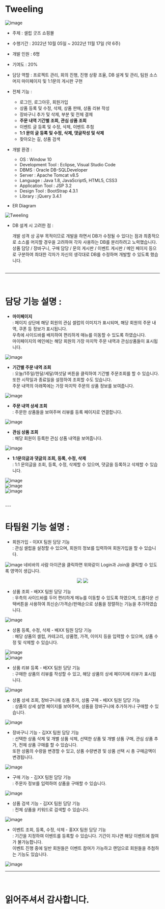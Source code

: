 # Tweeling
![image](https://user-images.githubusercontent.com/76987021/212909096-4b10f3cb-f8a2-463b-9856-df303e087578.png)


- 주제 : 셀럽 굿즈 쇼핑몰

- 수행기간 : 2022년 10월 05일 ~ 2022년 11월 17일 (약 6주)

- 개발 인원 : 6명

- 기여도 : 20%

- 담당 역할 : 프로젝트 관리, 회의 진행, 진행 상황 조율, DB 설계 및 관리, 팀원 소스 머지 마이페이지 및 1:1문의 게시판 구현

- 전체 기능 : <br>

  +	로그인, 로그아웃, 회원가입
  +	상품 등록 및 수정, 삭제, 상품 판매, 상품 리뷰 작성
  +	장바구니 추가 및 삭제, 부분 및 전체 결제
  +	**주문 내역 기간별 조회, 관심 상품 조회**
  +	이벤트 글 등록 및 수정, 삭제, 이벤트 추첨
  +	**1:1 문의 글 등록 및 수정, 삭제, 댓글작성 및 삭제**
  +	찾아오는 길, 상품 검색

- 개발 환경 :<br>

  + OS : Window 10
  + Development Tool : Eclipse, Visual Studio Code
  + DBMS : Oracle DB-SQLDeveloper
  + Server : Apache Tomcat v8.5
  + Language : Java 1.8, JavaScript5, HTML5, CSS3
  + Application Tool : JSP 3.2
  + Design Tool : BootStrap 4.3.1
  + Library : jQuery 3.4.1


- ER Diagram 

![Tweeling](https://user-images.githubusercontent.com/76987021/212930968-01bae094-d708-4b94-8091-48b2d8bad322.png)


- DB 설계 시 고려한 점 :

   개발 성격 상 공부 목적이므로 개발을 하면서 DB가 수정될 수 있다는 점과 최종적으로 소스를 머지할 경우을 고려하여 각자 사용하는 DB를 분리하려고 노력했습니다.<br>
   상품 담당 / 장바구니, 구매 담당 / 문의 게시판 / 이벤트 게시판 / 메인 페이지 등으로 구분하여 최대한 각자가 자신의 생각대로 DB를 수정하며 개발할 수 있도록 했습니다.<br><br>

---
<br>

# 담당 기능 설명 : 

- **마이페이지**<br>
  : 페이지 상단에 해당 회원의 관심 셀럽의 이미지가 표시되며, 해당 회원의 주문 내역, 쿠폰 등 정보가 표시됩니다.<br>
  우측에 사이드바를 배치하여 편리하게 매뉴를 이동할 수 있도록 하였습니다. <br>
  마이페이지의 메인에는 해당 회원의 가장 마지막 주문 내역과 관심상품들이 표시됩니다.<br>

![image](https://user-images.githubusercontent.com/76987021/212918367-34376753-13e2-4d1d-bc0c-573faa196a52.png)

- **기간별 주문 내역 조회**<br>
  : 오늘/1주일/한달/세달/여섯달 버튼을 클릭하여 기간별 주문조회를 할 수 있습니다. 또한 시작일과 종료일을 설정하여 조회할 수도 있습니다.<br>
  주문 내역의 아래쪽에는 가장 마지막 주문의 상품 정보를 보여줍니다.<br>

![image](https://user-images.githubusercontent.com/76987021/212919924-1cb543fb-dc07-497e-8189-758df8c26050.png)

- **주문 내역 상세 조회**<br>
  : 주문한 상품들을 보여주며 리뷰를 등록 페이지로 연결합니다.<br>
  
![image](https://user-images.githubusercontent.com/76987021/212921095-76781d16-c0e0-486f-a5c0-737fed51fa4b.png)


- **관심 상품 조회**<br>
  : 해당 회원이 등록한 관심 상품 내역을 보여줍니다.<br>
  
![image](https://user-images.githubusercontent.com/76987021/212924573-228bef87-7aa9-4709-a07e-ad818eaa8606.png)

- **1:1문의글과 댓글의 조회, 등록, 수정, 삭제**<br>
  : 1:1 문의글을 조회, 등록, 수정, 삭제할 수 있으며, 댓글을 등록하고 삭제할 수 있습니다.<br>

![image](https://user-images.githubusercontent.com/76987021/212924943-98e33163-5ed9-40d4-ab6e-9e9956e6bb71.png)<br>
![image](https://user-images.githubusercontent.com/76987021/212925221-c4114a4d-6f68-4072-ae1f-725e2333c3d8.png)<br>
![image](https://user-images.githubusercontent.com/76987021/212925306-893a67af-0c9b-416d-aa4f-ff0757486e75.png)<br>

<br>
---
<br>

# 타팀원 기능 설명 : 

- 회원가입   - 이XX 팀원 담당 기능<br>
  : 관심 셀럽을 설정할 수 있으며, 회원의 정보를 입력하여 회원가입을 할 수 있습니다.

![image](https://user-images.githubusercontent.com/76987021/212926562-2e1b5117-d855-4955-a701-79d516aae9c3.png)
네비바의 사람 아이콘을 클릭하면 위와같이 Login과 Join을 클릭할 수 있도록 영역이 생깁니다.<br>
<p align="center">
<img src="https://user-images.githubusercontent.com/76987021/212926809-ddc5353d-6b6c-4b2a-aaed-cac2d3101373.png">
<img src="https://user-images.githubusercontent.com/76987021/212926964-6d0c4929-1d8c-4956-919e-9f9223327628.png">
<br>
</p>

- 상품 조회    - 배XX 팀원 담당 기능<br>
  : 우측의 사이드바를 두어 편리하게 메뉴를 이동할 수 있도록 하였으며, 드롭다운 선택버튼을 사용하여 최신순/가격순/판매순으로 상품을 정렬하는 기능을 추가하였습니다.<br>
  
![image](https://user-images.githubusercontent.com/76987021/212909447-80e5899f-33f1-4f53-b75b-5e4a7e5c5b14.png)

- 상품 등록, 수정, 삭제    - 배XX 팀원 담당 기능<br>
  : 해당 상품의 셀럽, 카테고리, 상품명, 가격, 이미지 등을 입력할 수 있으며, 상품 수정 및 삭제할 수 있습니다.<br>
  
![image](https://user-images.githubusercontent.com/76987021/212912568-a9d3b575-a384-48d7-8875-73f5fcba86ee.png)
<br>
![image](https://user-images.githubusercontent.com/76987021/212912959-4718e21a-f466-4f3f-bada-287accc0b1cb.png)

- 상품 리뷰 등록   - 배XX 팀원 담당 기능<br>
  : 구매한 상품의 리뷰를 작성할 수 있고, 해당 상품의 상세 페이지에 리뷰가 표시됩니다.<br>
  
![image](https://user-images.githubusercontent.com/76987021/212921410-69750170-7146-4c27-ade4-6d8c54d17b20.png)
<br>
- 상품 상세 조회, 장바구니에 상품 추가, 상품 구매    - 배XX 팀원 담당 기능<br>
  : 상품의 상세 설명 페이지를 보여주며, 상품을 장바구니에 추가하거나 구매할 수 있습니다.<br>
  
![image](https://user-images.githubusercontent.com/76987021/212909870-a2bd895e-a12c-4e13-9d6c-ae63a9478a8f.png)
<br>
- 장바구니 기능     - 김XX 팀원 담당 기능<br>
  : 선택한 상품 삭제 및 개별 상품 삭제, 선택한 상품 및 개별 상품 구매, 관심 상품 추가, 전체 상품 구매를 할 수 있습니다.<br>
  또한 상품의 수량을 변경할 수 있고, 상품 수량변경 및 상품 선택 시 총 구매금액이 변경됩니다.<br>
  
![image](https://user-images.githubusercontent.com/76987021/212910090-e50da334-8d19-4036-94dd-f3f168af9119.png)
<br>
- 구매 기능    - 김XX 팀원 담당 기능<br>
  : 주문자 정보를 입력하여 상품을 구매할 수 있습니다.<br>
  
![image](https://user-images.githubusercontent.com/76987021/212910432-22120e13-d8ea-49c0-ad82-f6ff80ea7aee.png)
<br>
- 상품 검색 기능   - 김XX 팀원 담당 기능<br>
  : 전체 상품을 키워드로 검색할 수 있습니다.<br>
  
![image](https://user-images.githubusercontent.com/76987021/212913747-e5006c68-53e0-43b1-804e-51c2e0bdea71.png)
<br>
- 이벤트 조회, 등록, 수정, 삭제    - 홍XX 팀원 담당 기능<br>
  : 기간을 지정하여 이벤트를 등록할 수 있습니다. 기간이 지나면 해당 이벤트에 참여가 불가능합니다.<br>
  이벤트 진행 중에 일반 회원들은 이벤트 참여가 가능하고 랜덤으로 회원들을 추첨하는 기능도 있습니다.<br>
  
![image](https://user-images.githubusercontent.com/76987021/212911400-45bff4ac-2141-4de1-ad5f-29d52659faeb.png)
<br>

---
<br>

# 읽어주셔서 감사합니다.
